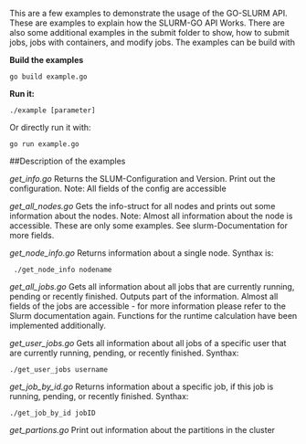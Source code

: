 This are a few examples to demonstrate the usage of the GO-SLURM API.
These are examples to explain how the SLURM-GO API Works.
There are also some additional examples in the submit folder to show, how to submit jobs, jobs with containers, and modify jobs. The examples can be build with 

**Build the examples**
```
go build example.go
```
**Run it:**

```
./example [parameter]
``` 

Or directly run it with:

```
go run example.go
```


##Description of the examples 

*get_info.go*
Returns the SLUM-Configuration and Version. Print out the configuration. Note: All fields of the config are accessible

*get_all_nodes.go*
Gets the info-struct for all nodes and prints out some information about the nodes. Note: Almost all information about the node is accessible. These are only some examples. See slurm-Documentation for more fields. 

*get_node_info.go*
Returns information about a single node. 
Synthax is:
```
 ./get_node_info nodename
```

*get_all_jobs.go*
Gets all information about all jobs that are currently running, pending or recently finished.  Outputs part of the information. Almost all fields of the jobs are accessible - for more information please refer to the Slurm documentation again.
Functions for the runtime calculation have been implemented additionally.  

*get_user_jobs.go*
Gets all information about all jobs of a specific user that are currently running, pending, or recently finished.  Synthax:
```
./get_user_jobs username
```

*get_job_by_id.go*
Returns information about a specific job, if this job is running, pending, or recently finished. Synthax:
```
./get_job_by_id jobID
```

*get_partions.go*
Print out information about the partitions in the cluster 


